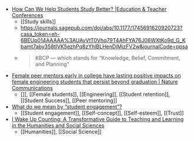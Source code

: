 - [How Can We Help Students Study Better? |Education & Teacher Conferences](https://www.learningandthebrain.com/blog/how-can-we-help-students-study-better/)
	- [[Study skills]]
	- https://journals.sagepub.com/doi/abs/10.1177/1745691620920723?casa_token=eh-6BEUp014AAAAA%3AUAvVtT0Vhq79T4AhFYA76J06WXtKo9d_G_Kbamt7aby358tIVK5ezhPq8zYhlBLHenDjMjzFV2w&journalCode=ppsa
	- >KBCP — which stands for “Knowledge, Belief, Commitment, and Planning"
- [Female peer mentors early in college have lasting positive impacts on female engineering students that persist beyond graduation | Nature Communications](https://www.nature.com/articles/s41467-022-34508-x)
	- []], [[Female students]], [[Engineering]], [[Student retention]], [[Student Success]], [[Peer mentoring]]
- [What do we mean by “student engagement”?](https://michaelseery.com/what-do-we-mean-by-student-engagement/)
	- [[Student engagement]], [[Self-concept]], [[Self-esteem]], [[Trust]]
- [I Wake Up Counting: A Transformative Guide to Teaching and Learning in the Humanities and Social Sciences](https://cuny.manifoldapp.org/read/i-wake-up-counting-a-transformative-guide-to-teaching-and-learning-in-the-humanities-and-social-sciences/section/8f75d761-7a4c-44bf-817d-eb9d04978673)
	- [[Humanities]], [[Social Science]]